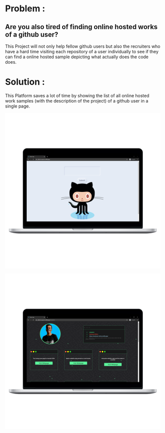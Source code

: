 # Problem :

## Are you also tired of finding online hosted works of a github user?

This Project will not only help fellow github users but also the recruiters who have a hard time
visiting each repository of a user individually to see if they can find a online hosted sample
depicting what actually does the code does.

# Solution :

This Platform saves a lot of time by showing the list of all online hosted work samples (with the description of the project) of a github user in a single page.

![](./src/Assets/mock1.png)

![](./src/Assets/mock2.png)
